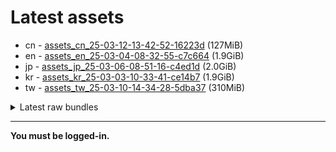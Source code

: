 # Latest assets
- cn - [assets_cn_25-03-12-13-42-52-16223d](https://github.com/ArknightsAssets/NewAssets/actions/runs/13852716700/artifacts/2751279026) (127MiB)
- en - [assets_en_25-03-04-08-32-55-c7c664](https://github.com/ArknightsAssets/NewAssets/actions/runs/13770778934/artifacts/2724179221) (1.9GiB)
- jp - [assets_jp_25-03-06-08-51-16-c4ed1d](https://github.com/ArknightsAssets/NewAssets/actions/runs/13759041250/artifacts/2720433824) (2.0GiB)
- kr - [assets_kr_25-03-03-10-33-41-ce14b7](https://github.com/ArknightsAssets/NewAssets/actions/runs/13759041250/artifacts/2720410232) (1.9GiB)
- tw - [assets_tw_25-03-10-14-34-28-5dba37](https://github.com/ArknightsAssets/NewAssets/actions/runs/13830239036/artifacts/2743755766) (310MiB)

<details>
<summary>Latest raw bundles</summary>

- cn - [bundles_cn_25-03-12-13-42-52-16223d](https://github.com/ArknightsAssets/NewAssets/actions/runs/13852716700/artifacts/2751279287) (50MiB)
- en - [bundles_en_25-03-04-08-32-55-c7c664](https://github.com/ArknightsAssets/NewAssets/actions/runs/13770778934/artifacts/2724181276) (437MiB)
- jp - [bundles_jp_25-03-06-08-51-16-c4ed1d](https://github.com/ArknightsAssets/NewAssets/actions/runs/13759041250/artifacts/2720434813) (448MiB)
- kr - [bundles_kr_25-03-03-10-33-41-ce14b7](https://github.com/ArknightsAssets/NewAssets/actions/runs/13759041250/artifacts/2720411243) (438MiB)
- tw - [bundles_tw_25-03-10-14-34-28-5dba37](https://github.com/ArknightsAssets/NewAssets/actions/runs/13830239036/artifacts/2743756313) (138MiB)

</details>

---

**You must be logged-in.**
